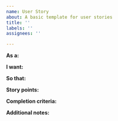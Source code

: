 ```yaml
---
name: User Story
about: A basic template for user stories
title: ''
labels: ''
assignees: ''

---
```


**As a:** 

**I want:** 

**So that:** 


**Story points:** 

**Completion criteria:** 


**Additional notes:**
